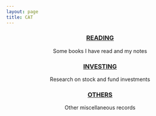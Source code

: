```yaml
---
layout: page
title: CAT
---
```


<center>

<p><b><h3><a href="/categories/READING">READING</a></h3></b></p>
<p>Some books I have read and my notes</p>
<p><b><h3><a href="/categories/INVESTING">INVESTING</a></h3></b></p>
<p>Research on stock and fund investments</p>
<p><b><h3><a href="/categories/OTHERS">OTHERS</a></h3></b></p>
<p>Other miscellaneous records</p>